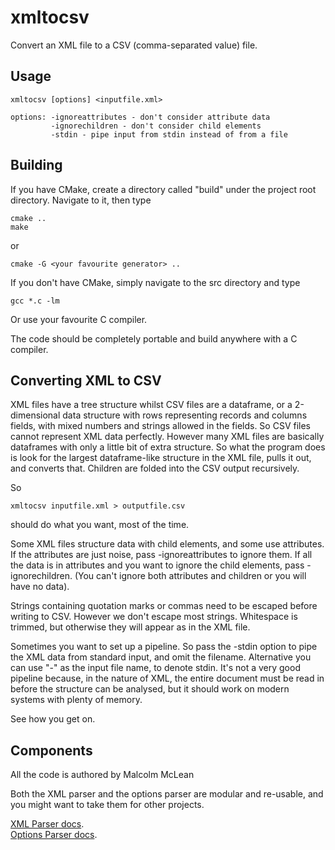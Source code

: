 # xmltocsv
Convert an XML file to a CSV (comma-separated value) file.

## Usage
```
xmltocsv [options] <inputfile.xml>

options: -ignoreattributes - don't consider attribute data
         -ignorechildren - don't consider child elements
         -stdin - pipe input from stdin instead of from a file
```

## Building
If you have CMake, create a directory called "build" under the project
root directory. Navigate to it, then type
```
cmake ..
make
```
or
```
cmake -G <your favourite generator> ..
```
If you don't have CMake, simply navigate to the src directory and type
```
gcc *.c -lm
```
Or use your favourite C compiler.

The code should be completely portable and build anywhere with a C compiler.

## Converting XML to CSV
XML files have a tree structure whilst CSV files are a dataframe, or a 2-dimensional 
data structure with rows representing records and columns fields, with mixed numbers 
and strings allowed in the fields. So CSV files cannot represent XML data perfectly.
However many XML files are basically dataframes with only a little bit of extra
structure. So what the program does is look for the largest dataframe-like structure
in the XML file, pulls it out, and converts that. Children are folded into the CSV
output recursively.

So
```
xmltocsv inputfile.xml > outputfile.csv
```
should do what you want, most of the time.

Some XML files structure data with child elements, and some use attributes. If the
attributes are just noise, pass -ignoreattributes to ignore them. If all the data
is in attributes and you want to ignore the child elements, pass -ignorechildren.
(You can't ignore both attributes and children or you will have no data).

Strings containing quotation marks or commas need to be escaped before writing
to CSV. However we don't escape most strings. Whitespace is trimmed, but otherwise they
will appear as in the XML file.

Sometimes you want to set up a pipeline. So pass the -stdin option to pipe the XML
data from standard input, and omit the filename. Alternative you can use "-" as the 
input file name, to denote stdin. It's not a very good pipeline because, in the nature 
of XML, the entire document must be read in before the structure can be analysed, but 
it should work on modern systems with plenty of memory.

See how you get on.

## Components
All the code is authored by Malcolm McLean

Both the XML parser and the options parser are modular and re-usable, and you might want
to take them for other projects. 

[XML Parser docs](http://malcolmmclean.github.io/babyxrc/usingxmlparser.html).  
[Options Parser docs](http://malcolmmclean.githubio/babyxrc/usingoptions,html).
